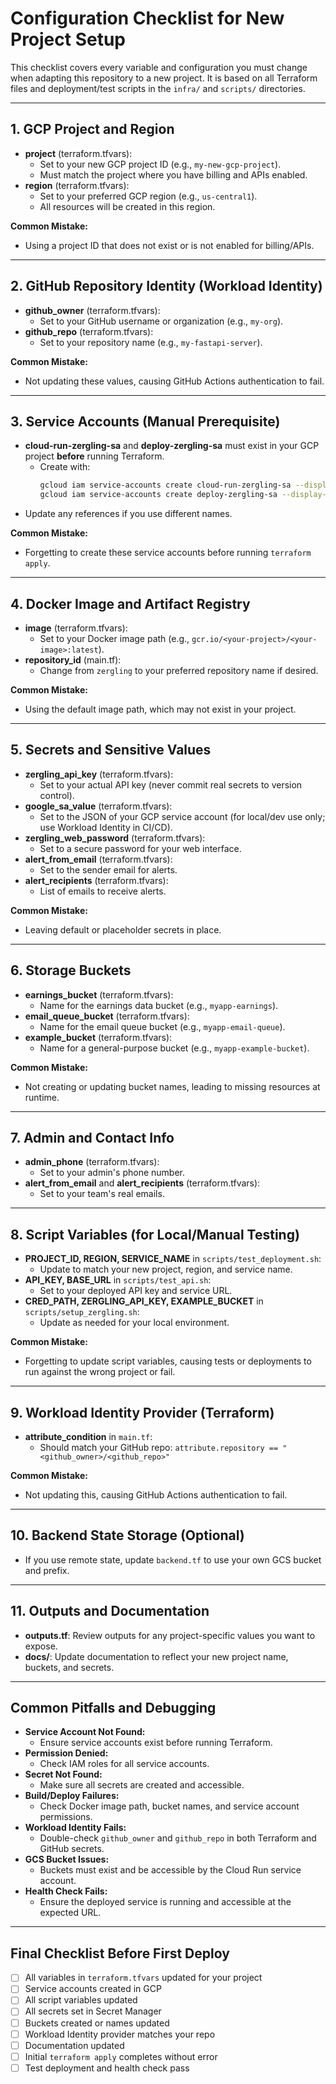# Configuration Checklist for New Project Setup

This checklist covers every variable and configuration you must change when adapting this repository to a new project. It is based on all Terraform files and deployment/test scripts in the `infra/` and `scripts/` directories.

---

## 1. GCP Project and Region
- **project** (terraform.tfvars):
  - Set to your new GCP project ID (e.g., `my-new-gcp-project`).
  - Must match the project where you have billing and APIs enabled.
- **region** (terraform.tfvars):
  - Set to your preferred GCP region (e.g., `us-central1`).
  - All resources will be created in this region.

**Common Mistake:**
- Using a project ID that does not exist or is not enabled for billing/APIs.

---

## 2. GitHub Repository Identity (Workload Identity)
- **github_owner** (terraform.tfvars):
  - Set to your GitHub username or organization (e.g., `my-org`).
- **github_repo** (terraform.tfvars):
  - Set to your repository name (e.g., `my-fastapi-server`).

**Common Mistake:**
- Not updating these values, causing GitHub Actions authentication to fail.

---

## 3. Service Accounts (Manual Prerequisite)
- **cloud-run-zergling-sa** and **deploy-zergling-sa** must exist in your GCP project **before** running Terraform.
  - Create with:
    ```bash
    gcloud iam service-accounts create cloud-run-zergling-sa --display-name="Cloud Run Service Account"
    gcloud iam service-accounts create deploy-zergling-sa --display-name="Deploy Service Account"
    ```
- Update any references if you use different names.

**Common Mistake:**
- Forgetting to create these service accounts before running `terraform apply`.

---

## 4. Docker Image and Artifact Registry
- **image** (terraform.tfvars):
  - Set to your Docker image path (e.g., `gcr.io/<your-project>/<your-image>:latest`).
- **repository_id** (main.tf):
  - Change from `zergling` to your preferred repository name if desired.

**Common Mistake:**
- Using the default image path, which may not exist in your project.

---

## 5. Secrets and Sensitive Values
- **zergling_api_key** (terraform.tfvars):
  - Set to your actual API key (never commit real secrets to version control).
- **google_sa_value** (terraform.tfvars):
  - Set to the JSON of your GCP service account (for local/dev use only; use Workload Identity in CI/CD).
- **zergling_web_password** (terraform.tfvars):
  - Set to a secure password for your web interface.
- **alert_from_email** (terraform.tfvars):
  - Set to the sender email for alerts.
- **alert_recipients** (terraform.tfvars):
  - List of emails to receive alerts.

**Common Mistake:**
- Leaving default or placeholder secrets in place.

---

## 6. Storage Buckets
- **earnings_bucket** (terraform.tfvars):
  - Name for the earnings data bucket (e.g., `myapp-earnings`).
- **email_queue_bucket** (terraform.tfvars):
  - Name for the email queue bucket (e.g., `myapp-email-queue`).
- **example_bucket** (terraform.tfvars):
  - Name for a general-purpose bucket (e.g., `myapp-example-bucket`).

**Common Mistake:**
- Not creating or updating bucket names, leading to missing resources at runtime.

---

## 7. Admin and Contact Info
- **admin_phone** (terraform.tfvars):
  - Set to your admin's phone number.
- **alert_from_email** and **alert_recipients** (terraform.tfvars):
  - Set to your team's real emails.

---

## 8. Script Variables (for Local/Manual Testing)
- **PROJECT_ID, REGION, SERVICE_NAME** in `scripts/test_deployment.sh`:
  - Update to match your new project, region, and service name.
- **API_KEY, BASE_URL** in `scripts/test_api.sh`:
  - Set to your deployed API key and service URL.
- **CRED_PATH, ZERGLING_API_KEY, EXAMPLE_BUCKET** in `scripts/setup_zergling.sh`:
  - Update as needed for your local environment.

**Common Mistake:**
- Forgetting to update script variables, causing tests or deployments to run against the wrong project or fail.

---

## 9. Workload Identity Provider (Terraform)
- **attribute_condition** in `main.tf`:
  - Should match your GitHub repo: `attribute.repository == "<github_owner>/<github_repo>"`

**Common Mistake:**
- Not updating this, causing GitHub Actions authentication to fail.

---

## 10. Backend State Storage (Optional)
- If you use remote state, update `backend.tf` to use your own GCS bucket and prefix.

---

## 11. Outputs and Documentation
- **outputs.tf**: Review outputs for any project-specific values you want to expose.
- **docs/**: Update documentation to reflect your new project name, buckets, and secrets.

---

## Common Pitfalls and Debugging
- **Service Account Not Found:**
  - Ensure service accounts exist before running Terraform.
- **Permission Denied:**
  - Check IAM roles for all service accounts.
- **Secret Not Found:**
  - Make sure all secrets are created and accessible.
- **Build/Deploy Failures:**
  - Check Docker image path, bucket names, and service account permissions.
- **Workload Identity Fails:**
  - Double-check `github_owner` and `github_repo` in both Terraform and GitHub secrets.
- **GCS Bucket Issues:**
  - Buckets must exist and be accessible by the Cloud Run service account.
- **Health Check Fails:**
  - Ensure the deployed service is running and accessible at the expected URL.

---

## Final Checklist Before First Deploy
- [ ] All variables in `terraform.tfvars` updated for your project
- [ ] Service accounts created in GCP
- [ ] All script variables updated
- [ ] All secrets set in Secret Manager
- [ ] Buckets created or names updated
- [ ] Workload Identity provider matches your repo
- [ ] Documentation updated
- [ ] Initial `terraform apply` completes without error
- [ ] Test deployment and health check pass 
